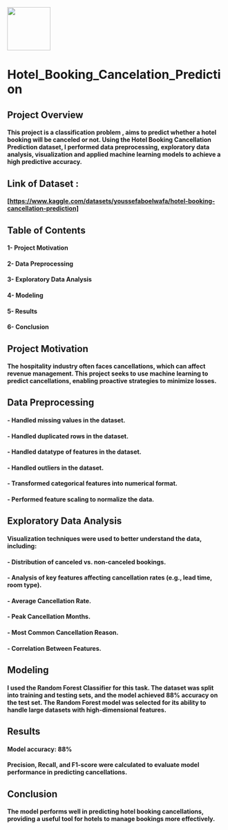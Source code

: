 <img src="https://github.com/user-attachments/assets/d21f7b10-13a8-4e3a-a8ab-e5a36e7315ec" width="100"> 

# Hotel_Booking_Cancelation_Prediction
## Project Overview
#### This project is a classification problem , aims to predict whether a hotel booking will be canceled or not. Using the Hotel Booking Cancellation Prediction dataset, I performed data preprocessing, exploratory data analysis,  visualization and applied machine learning models to achieve a high predictive accuracy.
## Link of Dataset :
#### [https://www.kaggle.com/datasets/youssefaboelwafa/hotel-booking-cancellation-prediction]
## Table of Contents
#### 1- Project Motivation
#### 2- Data Preprocessing
#### 3- Exploratory Data Analysis
#### 4- Modeling
#### 5- Results
#### 6- Conclusion
## Project Motivation
#### The hospitality industry often faces cancellations, which can affect revenue management. This project seeks to use machine learning to predict cancellations, enabling proactive strategies to minimize losses.
## Data Preprocessing
#### - Handled missing values in the dataset.
#### - Handled duplicated rows in the dataset.
#### - Handled datatype of features in the dataset.
#### - Handled outliers in the dataset.
#### - Transformed categorical features into numerical format.
#### - Performed feature scaling to normalize the data.
## Exploratory Data Analysis
#### Visualization techniques were used to better understand the data, including:
#### - Distribution of canceled vs. non-canceled bookings.
#### - Analysis of key features affecting cancellation rates (e.g., lead time, room type).
#### - Average Cancellation Rate.
#### - Peak Cancellation Months.
#### - Most Common Cancellation Reason.
#### - Correlation Between Features.
## Modeling
#### I used the Random Forest Classifier for this task. The dataset was split into training and testing sets, and the model achieved 88% accuracy on the test set. The Random Forest model was selected for its ability to handle large datasets with high-dimensional features.
## Results
#### Model accuracy: 88%
#### Precision, Recall, and F1-score were calculated to evaluate model performance in predicting cancellations.
## Conclusion
#### The model performs well in predicting hotel booking cancellations, providing a useful tool for hotels to manage bookings more effectively.
